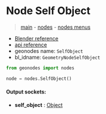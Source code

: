 # Node Self Object

> [main](../structure.md) - [nodes](nodes.md) - [nodes menus](nodes_menus.md)

- [Blender reference](https://docs.blender.org/manual/en/latest/modeling/geometry_nodes/input/self_object.html)
- [api reference](https://docs.blender.org/api/current/bpy.types.GeometryNodeSelfObject.html)
- geonodes name: `SelfObject`
- bl_idname: `GeometryNodeSelfObject`

```python
from geonodes import nodes

node = nodes.SelfObject()
```

#### Output sockets:

- **self_object** : [Object](Object)

